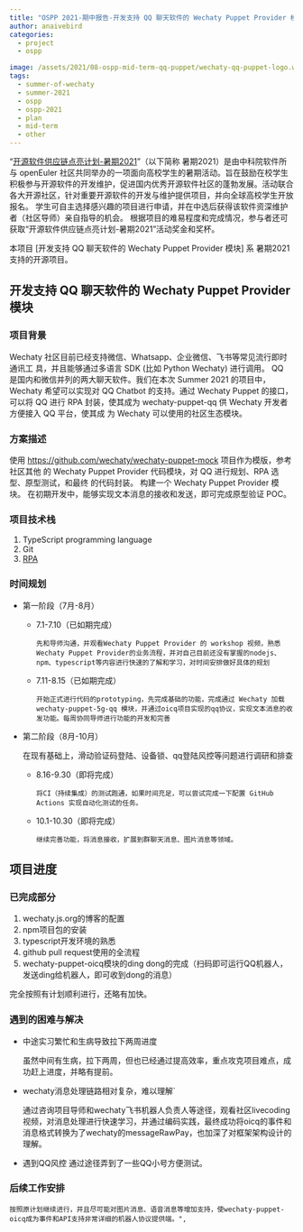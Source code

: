 ```yaml
---
title: "OSPP 2021-期中报告-开发支持 QQ 聊天软件的 Wechaty Puppet Provider 模块"
author: anaivebird
categories:
  - project
  - ospp

image: /assets/2021/08-ospp-mid-term-qq-puppet/wechaty-qq-puppet-logo.webp
tags:
  - summer-of-wechaty
  - summer-2021
  - ospp
  - ospp-2021
  - plan
  - mid-term
  - other
---
```


“[开源软件供应链点亮计划-暑期2021](https://summer.iscas.ac.cn)”（以下简称 暑期2021）是由中科院软件所与 openEuler 社区共同举办的一项面向高校学生的暑期活动。旨在鼓励在校学生积极参与开源软件的开发维护，促进国内优秀开源软件社区的蓬勃发展。活动联合各大开源社区，针对重要开源软件的开发与维护提供项目，并向全球高校学生开放报名。 学生可自主选择感兴趣的项目进行申请，并在中选后获得该软件资深维护者（社区导师）亲自指导的机会。 根据项目的难易程度和完成情况，参与者还可获取“开源软件供应链点亮计划-暑期2021”活动奖金和奖杯。

本项目 [开发支持 QQ 聊天软件的 Wechaty Puppet Provider 模块] 系 暑期2021 支持的开源项目。

## 开发支持 QQ 聊天软件的 Wechaty Puppet Provider 模块

### 项目背景

Wechaty 社区目前已经支持微信、Whatsapp、企业微信、飞书等常见流行即时通讯工
具，并且能够通过多语言 SDK (比如 Python Wechaty) 进行调用。
QQ 是国内和微信并列的两大聊天软件。我们在本次 Summer 2021 的项目中，Wechaty
希望可以实现对 QQ Chatbot 的支持。通过 Wechaty Puppet 的接口，可以将 QQ 进行 RPA 封装，使其成为 wechaty-puppet-qq 供 Wechaty 开发者方便接入 QQ 平台，使其成
为 Wechaty 可以使用的社区生态模块。

### 方案描述

使用 <https://github.com/wechaty/wechaty-puppet-mock> 项目作为模版，参考社区其他
的 Wechaty Puppet Provider 代码模块，对 QQ 进行规划、RPA 选型、原型测试，和最终
的代码封装。
构建一个 Wechaty Puppet Provider 模块。 在初期开发中，能够实现文本消息的接收和发送，即可完成原型验证 POC。

### 项目技术栈

1. TypeScript programming language
2. Git
3. [RPA](https://wechaty.js.org/docs/explainations//rpa)

### 时间规划

- 第一阶段（7月-8月）
  - 7.1-7.10（已如期完成）

        先和导师沟通，并观看Wechaty Puppet Provider 的 workshop 视频，熟悉Wechaty Puppet Provider的业务流程，并对自己目前还没有掌握的nodejs、npm、typescript等内容进行快速的了解和学习，对时间安排做好具体的规划

  - 7.11-8.15（已如期完成）

        开始正式进行代码的prototyping，先完成基础的功能，完成通过 Wechaty 加载 wechaty-puppet-5g-qq 模块，并通过oicq项目实现的qq协议，实现文本消息的收发功能。每周协同导师进行功能的开发和完善

- 第二阶段（8月-10月）

    在现有基础上，滑动验证码登陆、设备锁、qq登陆风控等问题进行调研和排查
  - 8.16-9.30（即将完成）

        将CI（持续集成）的测试跑通，如果时间充足，可以尝试完成一下配置 GitHub Actions 实现自动化测试的任务。

  - 10.1-10.30（即将完成）

        继续完善功能，将消息接收，扩展到群聊天消息、图片消息等领域。

## 项目进度

### 已完成部分

1. wechaty.js.org的博客的配置
2. npm项目包的安装
3. typescript开发环境的熟悉
4. github pull request使用的全流程
5. wechaty-puppet-oicq模块的ding dong的完成（扫码即可运行QQ机器人，发送ding给机器人，即可收到dong的消息）

完全按照有计划顺利进行，还略有加快。

### 遇到的困难与解决

- 中途实习繁忙和生病导致拉下两周进度
  
  虽然中间有生病，拉下两周，但也已经通过提高效率，重点攻克项目难点，成功赶上进度，并略有提前。

- wechaty消息处理链路相对复杂，难以理解`

    通过咨询项目导师和wechaty飞书机器人负责人等途径，观看社区livecoding视频，对消息处理进行快速学习，并通过编码实践，最终成功将oicq的事件和消息格式转换为了wechaty的messageRawPay，也加深了对框架架构设计的理解。

- 遇到QQ风控
    通过途径弄到了一些QQ小号方便测试。

### 后续工作安排

    按照原计划继续进行，并且尽可能对图片消息、语音消息等增加支持，使wechaty-puppet-oicq成为事件和API支持非常详细的机器人协议提供端。",
